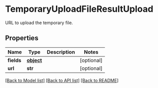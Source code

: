 # TemporaryUploadFileResultUpload

URL to upload the temporary file.
## Properties
Name | Type | Description | Notes
------------ | ------------- | ------------- | -------------
**fields** | [**object**](.md) |  | [optional] 
**url** | **str** |  | [optional] 

[[Back to Model list]](../README.md#documentation-for-models) [[Back to API list]](../README.md#documentation-for-api-endpoints) [[Back to README]](../README.md)


